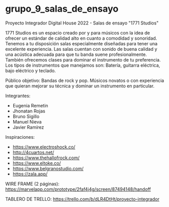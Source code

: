 # grupo_9_salas_de_ensayo
Proyecto Integrador Digital House 2022 - Salas de ensayo "1771 Studios"

1771 Studios es un espacio creado por y para músicos con la idea de ofrecer un estándar de calidad alto en cuanto a comodidad y sonoridad. Tenemos a tu disposición salas especialmente diseñadas para tener una excelente experiencia. Las salas cuentan con sonido de buena calidad y una acústica adecuada para que tu banda suene profesionalmente. También ofrecemos clases para dominar el instrumento de tu preferencia. Los tipos de instrumentos que manejamos son: Batería, guitarra eléctrica, bajo eléctrico y teclado.

Público objetivo: Bandas de rock y pop. Músicos novatos o con experiencia que quieran mejorar su técnica y dominar un instrumento en particular.

Integrantes:
- Eugenia Remetin
- Jhonatan Rojas
- Bruno Sigillo
- Manuel Nieva
- Javier Ramírez

Inspiraciones:
- https://www.electroshock.co/
- http://4cuartos.net/
- https://www.thehallofrock.com/
- https://www.eltoke.co/
- https://www.belgranostudio.com/
- https://zala.app/


WIRE FRAME (2 páginas): https://marvelapp.com/prototype/2faf4j4g/screen/87494148/handoff

TABLERO DE TRELLO: https://trello.com/b/dLR4DtHt/proyecto-integrador